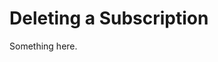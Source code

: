 [title]: # (Deleting a Subscription)
[tags]: # (XXX)
[priority]: # (2804)
# Deleting a Subscription
Something here.
